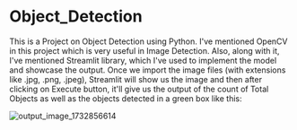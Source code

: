 # Object_Detection
This is a Project on Object Detection using Python. I've mentioned OpenCV in this project which is very useful in Image Detection. 
Also, along with it, I've mentioned Streamlit library, which I've used to implement the model and showcase the output. 
Once we import the image files (with extensions like .jpg, .png, .jpeg), Streamlit will show us the image and then after clicking on Execute button, it'll give us the output of the count of Total Objects as well as the objects detected in a green box like this:

![output_image_1732856614](https://github.com/user-attachments/assets/be45dca7-42ff-4106-bae5-af4a84fef0b6)

